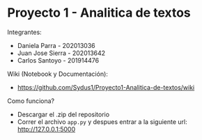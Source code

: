 # Proyecto 1 - Analitica de textos

Integrantes:
- Daniela Parra - 202013036
- Juan Jose Sierra - 202013642
- Carlos Santoyo - 201914476
  
Wiki (Notebook y Documentación):
- https://github.com/Sydus1/Proyecto1-Analitica-de-textos/wiki

Como funciona?
- Descargar el .zip del repositorio
- Correr el archivo `app.py` y despues entrar a la siguiente url: http://127.0.0.1:5000

